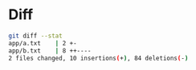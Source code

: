 # Diff

```sh
git diff --stat
app/a.txt    | 2 +-
app/b.txt    | 8 ++----
2 files changed, 10 insertions(+), 84 deletions(-)
```
 
